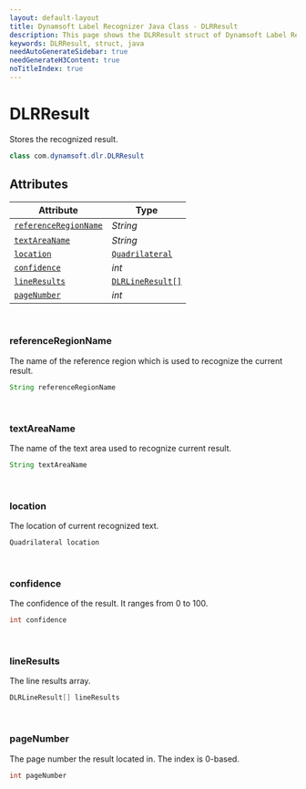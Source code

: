 ```yaml
---
layout: default-layout
title: Dynamsoft Label Recognizer Java Class - DLRResult
description: This page shows the DLRResult struct of Dynamsoft Label Recognizer for Java Language.
keywords: DLRResult, struct, java
needAutoGenerateSidebar: true
needGenerateH3Content: true
noTitleIndex: true
---
```



# DLRResult
Stores the recognized result.

```java
class com.dynamsoft.dlr.DLRResult
```  

## Attributes
  
| Attribute | Type |
|---------- | ---- |
| [`referenceRegionName`](#referenceregionname) | *String* |
| [`textAreaName`](#textareaname) | *String* |
| [`location`](#location) | [`Quadrilateral`](quadrilateral.md) |
| [`confidence`](#confidence) | *int* |
| [`lineResults`](#lineresults) | [`DLRLineResult[]`](dlr-line-result.md) |
| [`pageNumber`](#pagenumber) | *int* |


&nbsp;

### referenceRegionName
The name of the reference region which is used to recognize the current result.

```java
String referenceRegionName
```

&nbsp;

### textAreaName
The name of the text area used to recognize current result.

```java
String textAreaName
```

&nbsp;

### location
The location of current recognized text.

```java
Quadrilateral location
```


&nbsp;

### confidence
The confidence of the result. It ranges from 0 to 100.

```java
int confidence
```


&nbsp;

### lineResults
The line results array.

```java
DLRLineResult[] lineResults
```

&nbsp;

### pageNumber
The page number the result located in. The index is 0-based.

```java
int pageNumber
```
